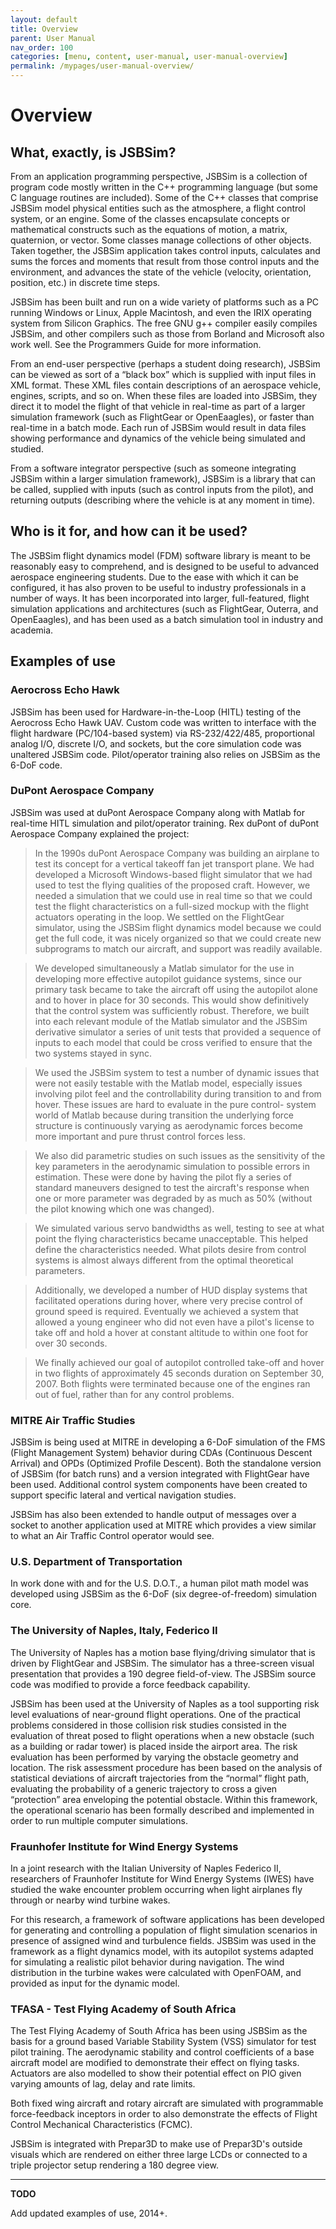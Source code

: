 ```yaml
---
layout: default
title: Overview
parent: User Manual
nav_order: 100
categories: [menu, content, user-manual, user-manual-overview]
permalink: /mypages/user-manual-overview/
---
```


# Overview

## What, exactly, is JSBSim?

From an application programming perspective, JSBSim is a collection of program code mostly written in the C++ programming language (but some C language routines are included). Some of the C++ classes that comprise JSBSim model physical entities such as the atmosphere, a flight control system, or an engine. Some of the classes encapsulate concepts or mathematical constructs such as the equations of motion, a matrix, quaternion, or vector. Some classes manage collections of other objects. Taken together, the JSBSim application takes control inputs, calculates and sums the forces and moments that result from those control inputs and the
environment, and advances the state of the vehicle (velocity, orientation, position, etc.) in discrete time steps.

JSBSim has been built and run on a wide variety of platforms such as a PC running Windows or Linux, Apple Macintosh, and even the IRIX operating system from Silicon Graphics. The free GNU g++ compiler easily compiles JSBSim, and other compilers such as those from Borland and Microsoft also work well. See the Programmers Guide for more information.

From an end-user perspective (perhaps a student doing research), JSBSim can be viewed as sort of a “black box” which is supplied with input files in XML format. These XML files contain descriptions of an aerospace vehicle, engines, scripts, and so on. When these files are loaded into JSBSim, they direct it to model the flight of that vehicle in real-time as part of a larger simulation framework (such as FlightGear or OpenEaagles), or faster than real-time in a batch mode. Each run of JSBSim would result in data files showing performance and dynamics of the vehicle being simulated and studied.

From a software integrator perspective (such as someone integrating JSBSim within a larger simulation framework), JSBSim is a library that can be called, supplied with inputs (such as control inputs from the pilot), and returning outputs (describing where the vehicle is at any moment in time).

## Who is it for, and how can it be used?

The JSBSim flight dynamics model (FDM) software library is meant to be reasonably easy to comprehend, and is designed to be useful to advanced aerospace engineering students. Due to the ease with which it can be configured, it has also proven to be useful to industry professionals in a number of ways. It has been incorporated into larger, full-featured, flight simulation applications and architectures (such as FlightGear, Outerra, and OpenEaagles), and has been used as a batch simulation tool in industry and academia.

## Examples of use

### Aerocross Echo Hawk

JSBSim has been used for Hardware-in-the-Loop (HITL) testing of the Aerocross Echo Hawk UAV. Custom code was written to interface with the flight hardware (PC/104-based system) via RS-232/422/485, proportional analog I/O, discrete I/O, and sockets, but the core simulation code was unaltered JSBSim code. Pilot/operator training also relies on JSBSim as the 6-DoF code.

### DuPont Aerospace Company

JSBSim was used at duPont Aerospace Company along with Matlab for real-time HITL simulation and pilot/operator training. Rex duPont of duPont Aerospace Company explained the project:

> In the 1990s duPont Aerospace Company was building an airplane to test its concept for a vertical takeoff fan jet transport plane. We had developed a Microsoft Windows-based flight simulator that we had used to test the flying qualities of the proposed craft. However, we needed a simulation that we could use in real time so that we could test the flight characteristics on a full-sized mockup with the flight actuators operating in the loop. We settled on the FlightGear simulator, using the JSBSim flight dynamics model because we could get the full code, it was nicely organized so that we could create new subprograms to match our aircraft, and support was readily available.

> We developed simultaneously a Matlab simulator for the use in developing more effective autopilot guidance systems, since our primary task became to take the aircraft off using the autopilot alone and to hover in place for 30 seconds. This would show definitively that the control system was sufficiently robust. Therefore, we built into each relevant module of the Matlab simulator and the JSBSim derivative simulator a series of unit tests that provided a sequence of inputs to each model that could be cross verified to ensure that the two systems stayed in sync.

> We used the JSBSim system to test a number of dynamic issues that were not easily testable with the Matlab model, especially issues involving pilot feel and the controllability during transition to and from hover. These issues are hard to evaluate in the pure control-
system world of Matlab because during transition the underlying force structure is continuously varying as aerodynamic forces become more important and pure thrust control forces less.

> We also did parametric studies on such issues as the sensitivity of the key parameters in the aerodynamic simulation to possible errors in estimation. These were done by having the pilot fly a series of standard maneuvers designed to test the aircraft's response when one or more parameter was degraded by as much as 50% (without the pilot knowing which one was changed).

> We simulated various servo bandwidths as well, testing to see at what point the flying characteristics became unacceptable. This helped define the characteristics needed. What pilots desire from control systems is almost always different from the optimal theoretical parameters.

> Additionally, we developed a number of HUD display systems that facilitated operations during hover, where very precise control of ground speed is required. Eventually we achieved a system that allowed a young engineer who did not even have a pilot's license to take off and hold a hover at constant altitude to within one foot for over 30 seconds.

> We finally achieved our goal of autopilot controlled take-off and hover in two flights of approximately 45 seconds duration on September 30, 2007. Both flights were terminated because one of the engines ran out of fuel, rather than for any control problems.

### MITRE Air Traffic Studies

JSBSim is being used at MITRE in developing a 6-DoF simulation of the FMS (Flight Management System) behavior during CDAs (Continuous Descent Arrival) and OPDs (Optimized Profile Descent). Both the standalone version of JSBSim (for batch runs) and a version integrated with FlightGear have been used. Additional control system components have been created to support specific lateral and vertical navigation studies.

JSBSim has also been extended to handle output of messages over a socket to another application used at MITRE which provides a view
similar to what an Air Traffic Control operator would see.

### U.S. Department of Transportation

In work done with and for the U.S. D.O.T., a human pilot math model was developed using JSBSim as the 6-DoF (six degree-of-freedom) simulation core.

### The University of Naples, Italy, Federico II

The University of Naples has a motion base flying/driving simulator that is driven by FlightGear and JSBSim. The simulator has a three-screen visual presentation that provides a 190 degree field-of-view. The JSBSim source code was modified to provide a force feedback capability.

JSBSim has been used at the University of Naples as a tool supporting risk level evaluations of near-ground flight operations. One of the practical problems considered in those collision risk studies consisted in the evaluation of threat posed to flight operations when a new obstacle (such as a building or radar tower) is placed inside the airport area. The risk evaluation has been
performed by varying the obstacle geometry and location. The risk assessment procedure has been based on the analysis of statistical deviations of aircraft trajectories from the “normal” flight path, evaluating the probability of a generic trajectory to cross a given “protection” area enveloping the potential obstacle. Within this framework, the operational scenario has been formally described and implemented in order to run multiple computer simulations.

### Fraunhofer Institute for Wind Energy Systems

In a joint research with the Italian University of Naples Federico II, researchers of Fraunhofer Institute for Wind Energy Systems (IWES) have studied the wake encounter problem occurring when light airplanes fly through or nearby wind turbine wakes.

For this research, a framework of software applications has been developed for generating and controlling a population of flight simulation scenarios in presence of assigned wind and turbulence fields. JSBSim was used in the framework as a flight dynamics model, with its autopilot systems adapted for simulating a realistic pilot behavior during navigation.
The wind distribution in the turbine wakes were calculated with OpenFOAM, and provided as input for the dynamic model.

### TFASA - Test Flying Academy of South Africa

The Test Flying Academy of South Africa has been using JSBSim as the basis for a ground based Variable Stability System (VSS) simulator for test pilot training. The aerodynamic stability and control coefficients of a base aircraft model are modified to demonstrate their effect on flying tasks. Actuators are also modelled to show their potential effect on PIO given varying amounts of lag, delay and rate limits.

Both fixed wing aircraft and rotary aircraft are simulated with programmable force-feedback inceptors in order to also demonstrate the effects of Flight Control Mechanical Characteristics (FCMC).

JSBSim is integrated with Prepar3D to make use of Prepar3D's outside visuals which are rendered on either three large LCDs or connected to a triple projector setup rendering a 180 degree view.

---

**TODO**

Add updated examples of use, 2014+.
